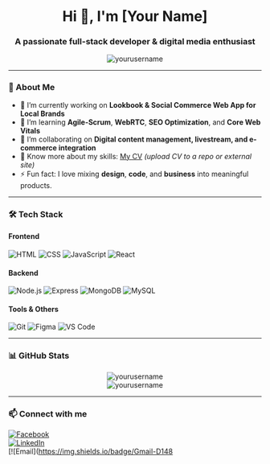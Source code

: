 <h1 align="center">Hi 👋, I'm [Your Name]</h1>
<h3 align="center">A passionate full-stack developer & digital media enthusiast</h3>

<p align="center">
  <img src="https://komarev.com/ghpvc/?username=yourusername&label=Profile%20views&color=0e75b6&style=flat" alt="yourusername" />
</p>

---

### 🌟 About Me

- 🔭 I’m currently working on **Lookbook & Social Commerce Web App for Local Brands**
- 🌱 I’m learning **Agile-Scrum**, **WebRTC**, **SEO Optimization**, and **Core Web Vitals**
- 👯 I’m collaborating on **Digital content management, livestream, and e-commerce integration**
- 📄 Know more about my skills: [My CV](#) *(upload CV to a repo or external site)*
- ⚡ Fun fact: I love mixing **design**, **code**, and **business** into meaningful products.

---

### 🛠️ Tech Stack

#### Frontend
![HTML](https://img.shields.io/badge/-HTML5-E34F26?logo=html5&logoColor=white&style=flat)
![CSS](https://img.shields.io/badge/-CSS3-1572B6?logo=css3&logoColor=white&style=flat)
![JavaScript](https://img.shields.io/badge/-JavaScript-F7DF1E?logo=javascript&logoColor=black&style=flat)
![React](https://img.shields.io/badge/-React-61DAFB?logo=react&logoColor=black&style=flat)

#### Backend
![Node.js](https://img.shields.io/badge/-Node.js-339933?logo=node.js&logoColor=white&style=flat)
![Express](https://img.shields.io/badge/-Express.js-000000?logo=express&logoColor=white&style=flat)
![MongoDB](https://img.shields.io/badge/-MongoDB-47A248?logo=mongodb&logoColor=white&style=flat)
![MySQL](https://img.shields.io/badge/-MySQL-4479A1?logo=mysql&logoColor=white&style=flat)

#### Tools & Others
![Git](https://img.shields.io/badge/-Git-F05032?logo=git&logoColor=white&style=flat)
![Figma](https://img.shields.io/badge/-Figma-F24E1E?logo=figma&logoColor=white&style=flat)
![VS Code](https://img.shields.io/badge/-VS%20Code-007ACC?logo=visual-studio-code&logoColor=white&style=flat)

---

### 📊 GitHub Stats

<p align="center">
  <img src="https://github-readme-stats.vercel.app/api?username=yourusername&show_icons=true&theme=radical" alt="yourusername" />
  <br/>
  <img src="https://github-readme-stats.vercel.app/api/top-langs/?username=yourusername&layout=compact&theme=radical" alt="yourusername" />
</p>

---

### 📫 Connect with me

[![Facebook](https://img.shields.io/badge/Facebook-1877F2?logo=facebook&logoColor=white&style=for-the-badge)](https://facebook.com/yourprofile)  
[![LinkedIn](https://img.shields.io/badge/LinkedIn-0A66C2?logo=linkedin&logoColor=white&style=for-the-badge)](https://linkedin.com/in/yourprofile)  
[![Email](https://img.shields.io/badge/Gmail-D148
